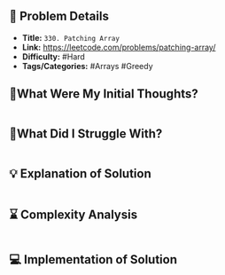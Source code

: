 ## 📝 Problem Details

- **Title:** `330. Patching Array`
- **Link:** https://leetcode.com/problems/patching-array/
- **Difficulty:** #Hard 
- **Tags/Categories:**  #Arrays #Greedy 

## 💭What Were My Initial Thoughts?

```

```

## 🤔What Did I Struggle With?

```

```

## 💡 Explanation of Solution

```

```

## ⌛ Complexity Analysis

```

```

## 💻 Implementation of Solution

```cpp

```